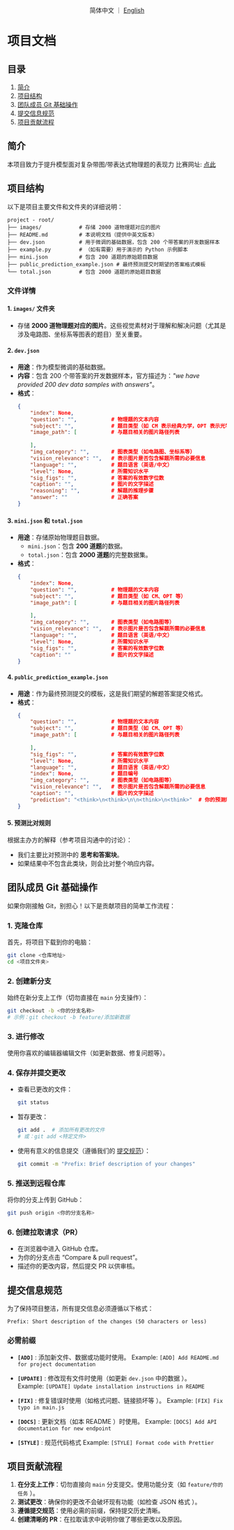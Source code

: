 <p align="center">
  简体中文
  ｜
  <a href="https://github.com/BRMRs/XJTLU-SURF-0259-SeePhy/main/README.md">English</a>
</p>


# 项目文档  

## 目录  
1. [简介](#简介)  
2. [项目结构](#项目结构)  
3. [团队成员 Git 基础操作](#团队成员git基础操作)  
4. [提交信息规范](#提交信息规范)  
5. [项目贡献流程](#项目贡献流程)  


## 简介  
本项目致力于提升模型面对复杂带图/带表达式物理题的表现力 
比赛网址: [点此](https://www.codabench.org/competitions/7925/)

## 项目结构  
以下是项目主要文件和文件夹的详细说明：  

```  
project - root/  
├── images/            # 存储 2000 道物理题对应的图片  
├── README.md          # 本说明文档（提供中英文版本）  
├── dev.json           # 用于微调的基础数据，包含 200 个带答案的开发数据样本  
├── example.py         # （如有需要）用于演示的 Python 示例脚本  
├── mini.json          # 包含 200 道题的原始题目数据  
├── public_prediction_example.json # 最终预测提交时期望的答案格式模板  
└── total.json         # 包含 2000 道题的原始题目数据  
```  

### 文件详情  

#### 1. `images/` 文件夹  
- 存储 **2000 道物理题对应的图片**。这些视觉素材对于理解和解决问题（尤其是涉及电路图、坐标系等图表的题目）至关重要。  


#### 2. `dev.json`  
- **用途**：作为模型微调的基础数据。  
- **内容**：包含 200 个带答案的开发数据样本，官方描述为：*"we have provided 200 dev data samples with answers"*。  
- **格式**：  
  ```json  
  {  
      "index": None,  
      "question": "",           # 物理题的文本内容  
      "subject": "",            # 题目类型（如 CM 表示经典力学，OPT 表示光学）  
      "image_path": [           # 与题目相关的图片路径列表  
          
      ],  
      "img_category": "",       # 图表类型（如电路图、坐标系等）  
      "vision_relevance": "",   # 表示图片是否包含解题所需的必要信息  
      "language": "",           # 题目语言（英语/中文）  
      "level": None,            # 所需知识水平  
      "sig_figs": "",           # 答案的有效数字位数  
      "caption": "",            # 图片的文字描述  
      "reasoning": "",          # 解题的推理步骤  
      "answer": ""              # 正确答案  
  }  
  ```  


#### 3. `mini.json` 和 `total.json`  
- **用途**：存储原始物理题目数据。  
  - `mini.json`：包含 **200 道题**的数据。  
  - `total.json`：包含 **2000 道题**的完整数据集。  
- **格式**：  
  ```json  
  {  
      "index": None,  
      "question": "",           # 物理题的文本内容  
      "subject": "",            # 题目类型（如 CM、OPT 等）  
      "image_path": [           # 与题目相关的图片路径列表  
          
      ],  
      "img_category": "",       # 图表类型（如电路图等）  
      "vision_relevance": "",   # 表示图片是否包含解题所需的必要信息  
      "language": "",           # 题目语言（英语/中文）  
      "level": None,            # 所需知识水平  
      "sig_figs": "",           # 答案的有效数字位数  
      "caption": ""             # 图片的文字描述  
  }  
  ```  


#### 4. `public_prediction_example.json`  
- **用途**：作为最终预测提交的模板，这是我们期望的解题答案提交格式。  
- **格式**：  
  ```json  
  {  
      "question": "",           # 物理题的文本内容  
      "subject": "",            # 题目类型（如 CM、OPT 等）  
      "image_path": [           # 与题目相关的图片路径列表  
          
      ],  
      "sig_figs": "",           # 答案的有效数字位数  
      "level": None,            # 所需知识水平  
      "language": "",           # 题目语言（英语/中文）  
      "index": None,            # 题目编号  
      "img_category": "",       # 图表类型（如电路图等）  
      "vision_relevance": "",   # 表示图片是否包含解题所需的必要信息  
      "caption": "",            # 图片的文字描述  
      "prediction": "<think>\n<think>\n\n<think>\n<think>"  # 你的预测解答（遵循思考和答案块结构）  
  }  
  ```  

#### 5. 预测比对规则  
根据主办方的解释（参考项目沟通中的讨论）：  
- 我们主要比对预测中的 **思考和答案块**。  
- 如果结果中不包含此类块，则会比对整个响应内容。  


## 团队成员 Git 基础操作  
如果你刚接触 Git，别担心！以下是贡献项目的简单工作流程：  

### 1. 克隆仓库  
首先，将项目下载到你的电脑：  
```bash  
git clone <仓库地址>  
cd <项目文件夹>  
```  

### 2. 创建新分支  
始终在新分支上工作（切勿直接在 `main` 分支操作）：  
```bash  
git checkout -b <你的分支名称>  
# 示例：git checkout -b feature/添加新数据  
```  

### 3. 进行修改  
使用你喜欢的编辑器编辑文件（如更新数据、修复问题等）。  

### 4. 保存并提交更改  
- 查看已更改的文件：  
  ```bash  
  git status  
  ```  
- 暂存更改：  
  ```bash  
  git add .  # 添加所有更改的文件  
  # 或：git add <特定文件>  
  ```  
- 使用有意义的信息提交（遵循我们的 [提交规范](#提交信息规范)）：  
  ```bash  
  git commit -m "Prefix: Brief description of your changes"  
  ```  

### 5. 推送到远程仓库  
将你的分支上传到 GitHub：  
```bash  
git push origin <你的分支名称>  
```  

### 6. 创建拉取请求（PR）  
- 在浏览器中进入 GitHub 仓库。  
- 为你的分支点击 “Compare & pull request”。  
- 描述你的更改内容，然后提交 PR 以供审核。  


## 提交信息规范  
为了保持项目整洁，所有提交信息必须遵循以下格式：  

```  
Prefix: Short description of the changes (50 characters or less)
```  

### 必需前缀  

- **`[ADD]`** : 添加新文件、数据或功能时使用。
  Example: `[ADD] Add README.md for project documentation`

- **`[UPDATE]`** : 修改现有文件时使用（如更新 `dev.json` 中的数据 ）。    
  Example: `[UPDATE] Update installation instructions in README`

- **`[FIX]`** : 修复错误时使用（如格式问题、链接损坏等 ）。
  Example: `[FIX] Fix typo in main.js`

- **`[DOCS]`** : 更新文档（如本 README ）时使用。
  Example: `[DOCS] Add API documentation for new endpoint`

- **`[STYLE]`** : 规范代码格式
  Example: `[STYLE] Format code with Prettier`


## 项目贡献流程  
1. **在分支上工作**：切勿直接向 `main` 分支提交。使用功能分支（如 `feature/你的任务` ）。  
2. **测试更改**：确保你的更改不会破坏现有功能（如检查 JSON 格式 ）。  
3. **遵循提交规范**：使用必需的前缀，保持提交历史清晰。  
4. **创建清晰的 PR**：在拉取请求中说明你做了哪些更改以及原因。  
